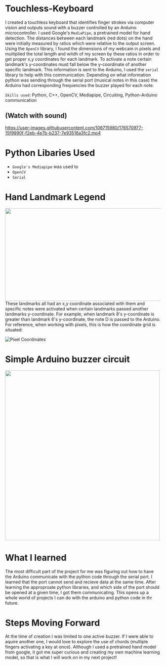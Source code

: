 # Touchless-Keyboard
I created a touchless keyboard that identifies finger strokes via computer vision and outputs sound with a buzzer controlled by an Arduino microcontroller. I used Google's `MediaPipe`, a pretrained model for hand detection. The distances between each landmark (red dots) on the hand  were initially measured by ratios which were relative to the output screen. Using the `OpenCV` library, I found the dimensions of my webcam in pixels and multiplied the total length and witdh of my screen by these ratios in order to get proper x,y coordinates for each landmark. To activate a note certain landmark's y-coordinates must fall below the y-coordinate of another specific landmark. This information is sent to the Arduino, I used the `serial` library to help with this communication. Depending on what information python was sending through the serial port (musical notes in this case) the Arduino had corresponding frequencies the buzzer played for each note. 

`Skills used`: Python, C++, OpenCV, Mediapipe, Circuiting, Python-Arduino communication

## (Watch with sound)
https://user-images.githubusercontent.com/106715980/176570977-15f9990f-f2eb-4e7b-b237-7e93516a3fc2.mp4

# Python Libaries Used
- `Google's Mediapipe` was used to 
- `OpenCV`
- `Serial`

# Hand Landmark Legend

<img width= "650" height = "300" src= "https://user-images.githubusercontent.com/106715980/178525565-234f2e00-aedb-4ded-a2da-be23b37f5e86.png">
These landmarks all had an x,y coordinate associated with them and specific notes were activated when certain landmarks passed another landmarks y-coordinate. For example, when landmark 8's y-coordinate is greater than landmark 6's y-coordinate, the note D is passed to the Arduino. For reference, when working with pixels, this is how the coordinate grid is situated:

![Pixel Coordinates](https://user-images.githubusercontent.com/106715980/178527794-232fe555-97b2-4c38-8631-de90fca436f1.png)

# Simple Arduino buzzer circuit 

<img width= "500" height = "550" src= "https://user-images.githubusercontent.com/106715980/176573268-09a15263-f2df-4569-bb26-8e0b2712be11.JPG">

# What I learned
The most difficult part of the project for me was figuring out how to have the Arduino communicate with the python code through the serial port. I learned that the port cannot send and recieve data at the same time. After learning the approproate python libraries, and which side of the port should be opened at a given time, I got them communicating. This opens up a whole world of projects I can do with the arduino and python code in thr future.

# Steps Moving Forward
At the time of creation I was limited to one active buzzer. If I were able to aquire another one, I would love to explore the use of chords (multiple fingers activating a key at once). Although I used a pretrained hand model from google, it got me super curious and creating my own machine learning model, so that is what I will work on in my next project!


